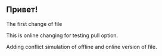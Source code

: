 ## Привет!

The first change of file

This is online changing for testing pull option.  

Adding conflict simulation of offline and online version of file.